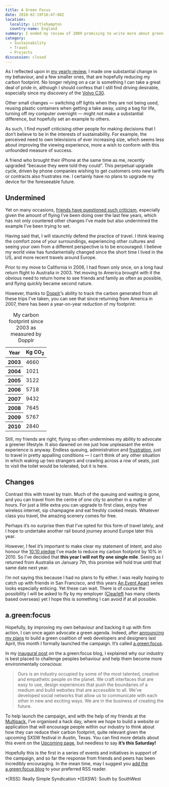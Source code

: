 ```yaml
---
title: A Green Focus
date: 2010-02-19T16:47:08Z
location:
  locality: Littlehampton
  country-name: England
summary: I ended my review of 2009 promising to write more about green issues and how I plan to lessen my impact on the environment. Now I expand on those ideas further.
category:
  - Sustainability
  - Travel
  - Projects
discussion: closed
---
```

As I reflected upon in [my yearly review][1], I made one substantial change in my behaviour, and a few smaller ones, that are hopefully reducing my carbon footprint. No longer relying on a car is something I can take a great deal of pride in, although I should confess that I still find driving desirable, especially since my discovery of the [Volvo C30][2].

Other small changes — switching off lights when they are not being used, reusing plastic containers when getting a take away, using a bag for life, turning off my computer overnight — might not make a substantial difference, but hopefully set an example to others.

As such, I find myself criticising other people for making decisions that I don’t believe to be in the interests of sustainability. For example, the perceived need to own televisions of ever increasing size, which seems less about improving the viewing experience, more a wish to conform with this unfounded measure of success.

A friend who brought their iPhone at the same time as me, recently upgraded “because they were told they could”. This perpetual upgrade cycle, driven by phone companies wishing to get customers onto new tariffs or contracts also frustrates me. I certainly have no plans to upgrade my device for the foreseeable future.

## Undermined

Yet on many occasions, [friends have questioned such criticism][3], especially given the amount of flying I’ve been doing over the last few years, which has not only countered other changes I’ve made but also undermined the example I’ve been trying to set.

Having said that, I will staunchly defend the practice of travel. I think leaving the comfort zone of your surroundings, experiencing other cultures and seeing your own from a different perspective is to be encouraged. I believe my world view has fundamentally changed since the short time I lived in the US, and more recent travels around Europe.

Prior to my move to California in 2006, I had flown only once, on a long haul return flight to Australia in 2003. Yet moving to America brought with it the obvious need to return home to see friends and family as often as possible, and flying quickly became second nature.

However, thanks to [Dopplr][4]’s ability to track the carbon generated from all these trips I’ve taken, you can see that since returning from America in 2007, there has been a year-on-year reduction of my footprint:

<table>
  <caption>My carbon footprint since 2003 as measured by Dopplr</caption>
  <thead>
    <tr>
      <th>Year</th>
      <th>Kg CO<sub>2</sub></th>
    </tr>
  </thead>
  <tbody>
    <tr>
      <th>2003</th>
      <td style="--chart-width: 46.60%;">4660</td>
    </tr>
    <tr>
      <th>2004</th>
      <td style="--chart-width: 10.21%;">1021</td>
    </tr>
    <tr>
      <th>2005</th>
      <td style="--chart-width: 31.22%;">3122</td>
    </tr>
    <tr>
      <th>2006</th>
      <td style="--chart-width: 57.18%;">5718</td>
    </tr>
    <tr>
      <th>2007</th>
      <td style="--chart-width: 94.32%;">9432</td>
    </tr>
    <tr>
      <th>2008</th>
      <td style="--chart-width: 76.45%;">7645</td>
    </tr>
    <tr>
      <th>2009</th>
      <td style="--chart-width: 57.67%;">5767</td>
    </tr>
    <tr>
      <th>2010</th>
      <td style="--chart-width: 28.40%;">2840</td>
    </tr>
  </tbody>
</table>

Still, my friends are right; flying so often undermines my ability to advocate a greener lifestyle. It also dawned on me just how unpleasant the entire experience is anyway. Endless queuing, administration and [frustration][5], just to travel in pretty appalling conditions — I can’t think of any other situation in which waking up two strangers and crawling across a row of seats, just to visit the toilet would be tolerated, but it is here.

## Changes

Contrast this with travel by train. Much of the queuing and waiting is gone, and you can travel from the centre of one city to another in a matter of hours. For just a little extra you can upgrade to first class, enjoy free wireless internet, sip champagne and eat freshly cooked meals. Whatever class you travel, the amazing scenery comes for free.

Perhaps it’s no surprise then that I’ve opted for this form of travel lately, and I hope to undertake another rail bound journey around Europe later this year.

However, I feel it’s important to make clear my statement of intent, and also honour the [10:10 pledge][6] I’ve made to reduce my carbon footprint by 10% in 2010. So I’ve decided that **this year I will not fly one single mile**. Seeing as I returned from Australia on January 7th, this promise will hold true until that same date next year.

I’m not saying this because I had no plans to fly either. I was really hoping to catch up with friends in San Francisco, and this years [An Event Apart][7] series looks especially enticing. Yet these can wait. There is of course the possibility I will be asked to fly by my employer ([Clearleft][8] has many clients based overseas) yet I hope this is something I can avoid if at all possible.

## a.green:focus

Hopefully, by improving my own behaviour and backing it up with firm action, I can once again advocate a green agenda. Indeed, after [announcing my plans][9] to build a green coalition of web developers and designers last April, this month I formally launched the campaign. It’s called [a.green:focus][10].

In my [inaugural post][11] on the a.green:focus blog, I explained why our industry is best placed to challenge peoples behaviour and help them become more environmentally conscious:

> Ours is an industry occupied by some of the most talented, creative and empathetic people on the planet. We craft interfaces that are easy to use, design experiences that push the boundaries of a medium and build websites that are accessible to all. We’ve developed social networks that allow us to communicate with each other in new and exciting ways. We are in the business of creating the future.

To help launch the campaign, and with the help of my friends at the [Multipack][12], I’ve organised a hack day, where we hope to build a website or application that will encourage people within our industry to think about how they can reduce their carbon footprint, quite relevant given the upcoming SXSW festival in Austin, Texas. You can find more details about this event on the [Upcoming page][13], but needless to say **it’s this Saturday!**

Hopefully this is the first in a series of events and initiatives in support of the campaign, and so far the response from friends and peers has been incredibly encouraging. In the mean time, may I suggest you [add the a.green:focus blog][14] to your preferred RSS reader.

[1]: /2010/01/2009_in_review
[2]: https://www.volvocars.com/uk/all-cars/volvo-c30
[3]: https://twitter.com/davidlwarner/status/7432026527/
[4]: http://dopplr.com/
[5]: /2010/01/lax
[6]: https://1010uk.org
[7]: https://aneventapart.com
[8]: https://clearleft.com/
[9]: https://speakerdeck.com/paulrobertlloyd/announcing-a-dot-green-focus
[10]: http://agreenfocus.paulrobertlloyd.com/
[11]: http://agreenfocus.paulrobertlloyd.com/post/371323289/
[12]: http://multipack.co.uk
[13]: http://archive.upcoming.org/event/5259221
[14]: http://agreenfocus.paulrobertlloyd.com/rss

*[RSS]: Really Simple Syndication
*[SXSW]: South by SouthWest
